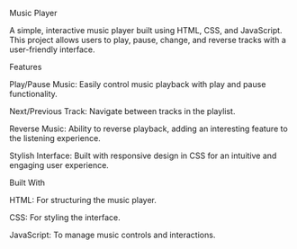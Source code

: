 Music Player

A simple, interactive music player built using HTML, CSS, and JavaScript. This project allows users to play, pause, change, and reverse tracks with a user-friendly interface.

Features

Play/Pause Music: Easily control music playback with play and pause functionality.

Next/Previous Track: Navigate between tracks in the playlist.

Reverse Music: Ability to reverse playback, adding an interesting feature to the listening experience.

Stylish Interface: Built with responsive design in CSS for an intuitive and engaging user experience.

Built With

HTML: For structuring the music player.

CSS: For styling the interface.

JavaScript: To manage music controls and interactions.
